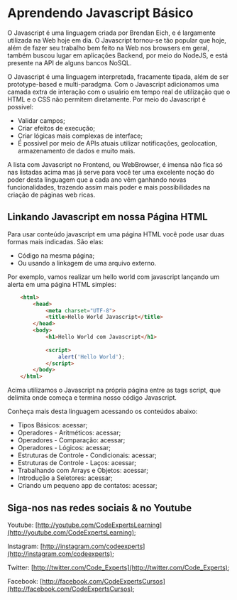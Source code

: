 # Aprendendo Javascript Básico

O Javascript é uma linguagem criada por Brendan Eich, e é largamente utilizada na Web hoje em dia. O Javascript tornou-se tão popular que hoje, além de fazer seu trabalho bem feito na Web nos browsers em geral, também buscou lugar em aplicações Backend, por meio do NodeJS, e está presente na API de alguns bancos NoSQL.

O Javascript é uma linguagem interpretada, fracamente tipada, além de ser prototype-based e multi-paradgma. Com o Javascript adicionamos uma camada extra de interação com o usuário em tempo real de utilização que o HTML e o CSS não permitem diretamente. Por meio do Javascript é possivel:

- Validar campos;
- Criar efeitos de execução;
- Criar lógicas mais complexas de interface;
- É possivel por meio de APIs atuais utilizar notificações, geolocation, armazenamento de dados e muito mais.

A lista com Javascript no Frontend, ou WebBrowser, é imensa não fica só nas listadas acima mas já serve para você ter uma excelente noção do poder desta linguagem que a cada ano vêm ganhando novas funcionalidades, trazendo assim mais poder e mais possibilidades na criação de páginas web ricas.

## Linkando Javascript em nossa Página HTML

Para usar conteúdo javascript em uma página HTML você pode usar duas formas mais indicadas. São elas:

- Código na mesma página;
- Ou usando a linkagem de uma arquivo externo.

Por exemplo, vamos realizar um hello world com javascript lançando um alerta em uma página HTML simples:

```html
	<html>
	    <head>
	        <meta charset="UTF-8">
	        <title>Hello World Javascript</title>
	    </head>
	    <body>
	        <h1>Hello World com Javascript</h1>
	        
	        <script>
	            alert('Hello World');
	        </script>
	    </body>
	</html>
```
Acima utilizamos o Javascript na própria página entre as tags script, que delimita onde começa e termina nosso código Javascript.


Conheça mais desta linguagem acessando os conteúdos abaixo:

- Tipos Básicos: acessar;
- Operadores - Aritméticos: acessar;
- Operadores - Comparação: acessar;
- Operadores - Lógicos: acessar;
- Estruturas de Controle - Condicionais: acessar;
- Estruturas de Controle - Laços: acessar;
- Trabalhando com Arrays e Objetos: acessar;
- Introdução a Seletores: acessar;
- Criando um pequeno app de contatos: acessar;

## Siga-nos nas redes sociais & no Youtube

Youtube: [http://youtube.com/CodeExpertsLearning](http://youtube.com/CodeExpertsLearning);

Instagram: [http://instagram.com/codeexperts](http://instagram.com/codeexperts);

Twitter: [http://twitter.com/Code_Experts](http://twitter.com/Code_Experts);

Facebook: [http://facebook.com/CodeExpertsCursos](http://facebook.com/CodeExpertsCursos);
